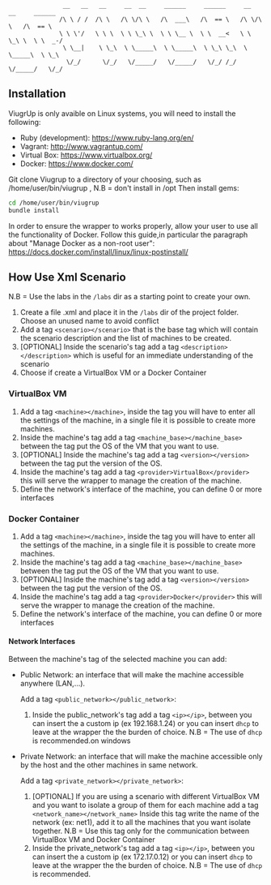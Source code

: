 ```
               __   __   __     __  __     ______     ______     __  __     ______  
              /\ \ / /  /\ \   /\ \/\ \   /\  ___\   /\  == \   /\ \/\ \   /\  == \ 
              \ \ \'/   \ \ \  \ \ \_\ \  \ \ \__ \  \ \  __<   \ \ \_\ \  \ \  _-/ 
               \ \__|    \ \_\  \ \_____\  \ \_____\  \ \_\ \_\  \ \_____\  \ \_\   
                \/_/      \/_/   \/_____/   \/_____/   \/_/ /_/   \/_____/   \/_/ 
```                                                                      
                                                                      
                                                                      
## Installation
ViugrUp is only avaible on Linux systems, you will need to install the following:
- Ruby (development): https://www.ruby-lang.org/en/
- Vagrant: http://www.vagrantup.com/
- Virtual Box: https://www.virtualbox.org/
- Docker: https://www.docker.com/

Git clone Viugrup to a directory of your choosing, such as /home/user/bin/viugrup , N.B = don't install in /opt
Then install gems:
```sh
cd /home/user/bin/viugrup
bundle install
```

In order to ensure the wrapper to works properly, allow your user to use all the functionality of Docker.
Follow this guide,in particular the paragraph about "Manage Docker as a non-root user": https://docs.docker.com/install/linux/linux-postinstall/


## How Use Xml Scenario
N.B = Use the labs in the `/labs` dir as a starting point to create your own.
1. Create a file .xml and place it in the `/labs` dir of the  project folder. Choose an unused name to avoid
conflict
2. Add a tag `<scenario></scenario>` that is the base tag which will contain the scenario description and the list of machines to be created.
3. [OPTIONAL] Inside the scenario's tag add a tag `<description></description>` which is useful for an immediate understanding of the scenario
4. Choose if create a VirtualBox VM or a Docker Container

### VirtualBox VM
1. Add a tag `<machine></machine>`,  inside the tag you will have to enter all the settings of the machine, in a single file it is possible to create more machines.
2. Inside the machine's tag add a tag `<machine_base></machine_base>` between the tag put the OS of the VM that you want to use.
3. [OPTIONAL] Inside the machine's tag add a tag `<version></version>` between the tag put the version of the OS.
4. Inside the machine's tag add a tag `<provider>VirtualBox</provider>` this will serve the wrapper to manage the creation of the machine.
5. Define the network's interface of the machine, you can define 0 or more interfaces

### Docker Container
1. Add a tag `<machine></machine>`,  inside the tag you will have to enter all the settings of the machine, in a single file it is possible to create more machines.
2. Inside the machine's tag add a tag `<machine_base></machine_base>` between the tag put the OS of the VM that you want to use.
3. [OPTIONAL] Inside the machine's tag add a tag `<version></version>` between the tag put the version of the OS.
4. Inside the machine's tag add a tag `<provider>Docker</provider>` this will serve the wrapper to manage the creation of the machine.
5. Define the network's interface of the machine, you can define 0 or more interfaces

#### Network Interfaces
Between the machine's tag of the selected machine you can add:
- Public Network: an interface that will make the machine accessible anywhere (LAN,...).

  Add a tag `<public_network></public_network>`:
  1. Inside the public_network's tag add a tag `<ip></ip>`, between you can insert the a custom ip (ex 192.168.1.24) or you can insert
     `dhcp` to leave at the wrapper the the burden of choice.
  N.B = The use of `dhcp` is recommended.on windows
  
 
- Private Network: an interface that will make the machine accessible only by the host and the other machines in same network.

  Add a tag `<private_network></private_network>`:
  1. [OPTIONAL] If you are using a scenario with different VirtualBox VM and you want to isolate a group of them for each machine
     add a tag `<network_name></network_name>` Inside this tag write the name of the network (ex: net1), add it to
     all the machines that you want isolate together.
      N.B = Use this tag only for the communication between VirtualBox VM and Docker Container
  2. Inside the private_network's tag add a tag `<ip></ip>`, between you can insert the a custom ip (ex 172.17.0.12) or you can insert
     `dhcp` to leave at the wrapper the the burden of choice.
  N.B = The use of `dhcp` is recommended.
